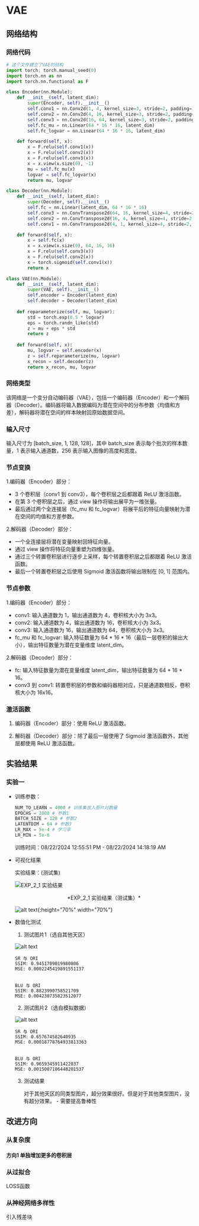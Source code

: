 # VAE

## 网络结构

### 网络代码

```python linenums="1"
# 这个文件建立了VAE的结构
import torch; torch.manual_seed(0)
import torch.nn as nn
import torch.nn.functional as F

class Encoder(nn.Module):
    def __init__(self, latent_dim):
        super(Encoder, self).__init__()
        self.conv1 = nn.Conv2d(1, 4, kernel_size=3, stride=2, padding=1)
        self.conv2 = nn.Conv2d(4, 16, kernel_size=3, stride=2, padding=1)
        self.conv3 = nn.Conv2d(16, 64, kernel_size=3, stride=2, padding=1)
        self.fc_mu = nn.Linear(64 * 16 * 16, latent_dim) 
        self.fc_logvar = nn.Linear(64 * 16 * 16, latent_dim) 

    def forward(self, x):
        x = F.relu(self.conv1(x))
        x = F.relu(self.conv2(x))
        x = F.relu(self.conv3(x))
        x = x.view(x.size(0), -1)
        mu = self.fc_mu(x)
        logvar = self.fc_logvar(x)
        return mu, logvar

class Decoder(nn.Module):
    def __init__(self, latent_dim):
        super(Decoder, self).__init__()
        self.fc = nn.Linear(latent_dim, 64 * 16 * 16)
        self.conv3 = nn.ConvTranspose2d(64, 16, kernel_size=4, stride=2, padding=1, output_padding=0)
        self.conv2 = nn.ConvTranspose2d(16, 4, kernel_size=4, stride=2, padding=1, output_padding=0)
        self.conv1 = nn.ConvTranspose2d(4, 1, kernel_size=4, stride=2, padding=1, output_padding=0)

    def forward(self, x):
        x = self.fc(x)
        x = x.view(x.size(0), 64, 16, 16)
        x = F.relu(self.conv3(x))
        x = F.relu(self.conv2(x))
        x = torch.sigmoid(self.conv1(x))
        return x

class VAE(nn.Module):
    def __init__(self, latent_dim):
        super(VAE, self).__init__()
        self.encoder = Encoder(latent_dim)
        self.decoder = Decoder(latent_dim)
        
    def reparameterize(self, mu, logvar):
        std = torch.exp(0.5 * logvar)
        eps = torch.randn_like(std)
        z = mu + eps * std
        return z
    
    def forward(self, x):
        mu, logvar = self.encoder(x)
        z = self.reparameterize(mu, logvar)
        x_recon = self.decoder(z)
        return x_recon, mu, logvar
```

### 网络类型

该网络是一个变分自动编码器（VAE），包括一个编码器（Encoder）和一个解码器（Decoder）。编码器将输入数据编码为潜在空间中的分布参数（均值和方差），解码器将潜在空间的样本映射回原始数据空间。

### 输入尺寸

输入尺寸为 [batch_size, 1, 128, 128]，其中 batch_size 表示每个批次的样本数量，1 表示输入通道数，256 表示输入图像的高度和宽度。

### 节点变换

1.编码器（Encoder）部分：

- 3 个卷积层（conv1 到 conv3），每个卷积层之后都跟着 ReLU 激活函数。
- 在第 3 个卷积层之后，通过 view 操作将输出展平为一维张量。
- 最后通过两个全连接层（fc_mu 和 fc_logvar）将展平后的特征向量映射为潜在空间的均值和方差参数。

2.解码器（Decoder）部分：

- 一个全连接层将潜在变量映射回特征向量。
- 通过 view 操作将特征向量重塑为四维张量。
- 通过三个转置卷积层进行逐步上采样，每个转置卷积层之后都跟着 ReLU 激活函数。
- 最后一个转置卷积层之后使用 Sigmoid 激活函数将输出限制在 [0, 1] 范围内。

### 节点参数


1.编码器（Encoder）部分：

- conv1: 输入通道数为 1，输出通道数为 4，卷积核大小为 3x3。
- conv2: 输入通道数为 4，输出通道数为 16，卷积核大小为 3x3。
- conv3: 输入通道数为 16，输出通道数为 64，卷积核大小为 3x3。
- fc_mu 和 fc_logvar: 输入特征数量为 64 * 16 * 16（最后一层卷积的输出大小），输出特征数量为潜在变量维度 latent_dim。

2.解码器（Decoder）部分：

- fc: 输入特征数量为潜在变量维度 latent_dim，输出特征数量为 64 * 16 * 16。
- conv3 到 conv1: 转置卷积层的参数和编码器相对应，只是通道数相反，卷积核大小为 16x16。

### 激活函数

1. 编码器（Encoder）部分：使用 ReLU 激活函数。

2. 解码器（Decoder）部分：除了最后一层使用了 Sigmoid 激活函数外，其他层都使用 ReLU 激活函数。


## 实验结果

### 实验一

- 训练参数：

    ```python linenums="1"
    NUM_TO_LEARN = 4000 # 训练集放入图片对数量
    EPOCHS = 2000 # 参数1
    BATCH_SIZE = 128 # 参数2
    LATENTDIM = 64 # 参数3
    LR_MAX = 5e-4 # 学习率
    LR_MIN = 5e-6
    ```

    训练时间：08/22/2024 12:55:51 PM - 08/22/2024 14:18:19 AM

- 可视化结果

    实验结果：(测试集)

    ![EXP_2_1 实验结果](image-5.png)

    <center>*EXP_2_1 实验结果（测试集）*</center>

    ![alt text](image-6.png){:height="70%" width="70%"}

- 数值化测试

    1. 测试图片1（选自其他天区）

    ![alt text](image.png)

    ```
    SR 与 ORI
    SSIM: 0.9451709019980806
    MSE: 0.0002245419891551137


    BLU 与 ORI
    SSIM: 0.8823990758521709
    MSE: 0.004230735823512077
    ```

    2. 测试图片2（选自模拟数据）

    ![alt text](image-1.png)

    ```
    SR 与 ORI
    SSIM: 0.657674582640935
    MSE: 0.00018778764933813363


    BLU 与 ORI
    SSIM: 0.9659345911422037
    MSE: 0.0015007186448201537
    ```

    3. 测试结果

        对于其他天区的同类型图片，超分效果很好。但是对于其他类型图片，没有超分效果。 - 需要提高鲁棒性


## 改进方向

### 从复杂度

#### 方向1 单独增加更多的卷积层

### 从过拟合

LOSS函数

### 从神经网络多样性

引入残差块
